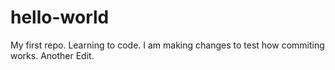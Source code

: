 # hello-world
My first repo. Learning to code.
I am making changes to test how commiting works.
Another Edit.
